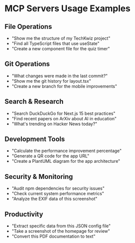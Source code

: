 # MCP Servers Usage Examples

## File Operations
- "Show me the structure of my TechKwiz project"
- "Find all TypeScript files that use useState"
- "Create a new component file for the quiz timer"

## Git Operations  
- "What changes were made in the last commit?"
- "Show me the git history for layout.tsx"
- "Create a new branch for the mobile improvements"

## Search & Research
- "Search DuckDuckGo for Next.js 15 best practices"
- "Find recent papers on ArXiv about AI in education"
- "What's trending on Hacker News today?"

## Development Tools
- "Calculate the performance improvement percentage"
- "Generate a QR code for the app URL"
- "Create a PlantUML diagram for the app architecture"

## Security & Monitoring
- "Audit npm dependencies for security issues"
- "Check current system performance metrics"
- "Analyze the EXIF data of this screenshot"

## Productivity
- "Extract specific data from this JSON config file"
- "Take a screenshot of the homepage for review"
- "Convert this PDF documentation to text"
